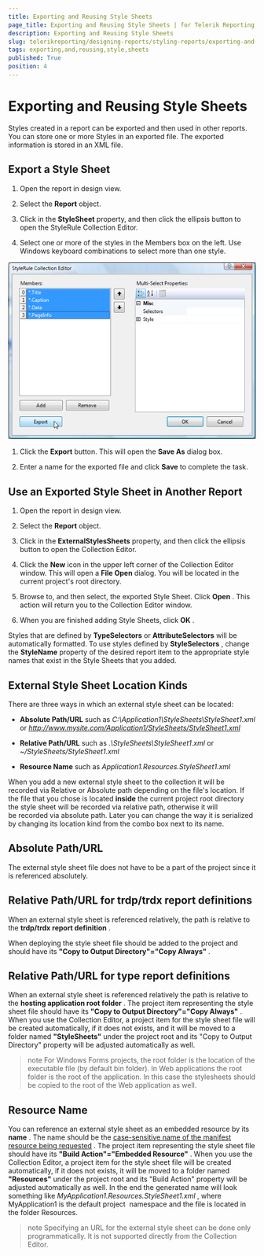 ```yaml
---
title: Exporting and Reusing Style Sheets
page_title: Exporting and Reusing Style Sheets | for Telerik Reporting Documentation
description: Exporting and Reusing Style Sheets
slug: telerikreporting/designing-reports/styling-reports/exporting-and-reusing-style-sheets
tags: exporting,and,reusing,style,sheets
published: True
position: 4
---
```


# Exporting and Reusing Style Sheets



Styles created in a report can be exported and then used in other reports. You can store one or more Styles in an exported file. The exported information is stored in an XML file.

## Export a Style Sheet

1. Open the report in design view.

1. Select the __Report__  object.

1. Click in the __StyleSheet__  property, and then click the ellipsis button to open the StyleRule Collection Editor.

1. Select one or more of the styles in the Members box on the left. Use Windows keyboard combinations to select more than one style.  

  ![](images/ReportStyleExport.png)

1. Click the __Export__  button. This will open the __Save As__  dialog box.

1. Enter a name for the exported file and click __Save__  to complete the task.

## Use an Exported Style Sheet in Another Report

1. Open the report in design view.

1. Select the __Report__  object.

1. Click in the __ExternalStylesSheets__  property, and then click the ellipsis button to open the Collection Editor.

1. Click the __New__  icon in the upper left corner of the Collection Editor window. This will open a __File Open__  dialog. You will be located in the current project's root directory.

1. Browse to, and then select, the exported Style Sheet. Click __Open__  . This action will return you to the Collection Editor window.

1. When you are finished adding Style Sheets, click __OK__  .

Styles that are defined by __TypeSelectors__  or __AttributeSelectors__  will be automatically formatted. To use styles defined by __StyleSelectors__ , change the __StyleName__  property of the desired report item to the appropriate style names that exist in the Style Sheets that you added.         

## External Style Sheet Location Kinds

There are three ways in which an external style sheet can be located:

*  __Absolute Path/URL__  such as *C:\Application1\StyleSheets\StyleSheet1.xml*  or *http://www.mysite.com/Application1/StyleSheets/StyleSheet1.xml*  

*  __Relative Path/URL__  such as *.\StyleSheets\StyleSheet1.xml*  or *~/StyleSheets/StyleSheet1.xml*  

*  __Resource Name__  such as *Application1.Resources.StyleSheet1.xml*  

When you add a new external style sheet to the collection it will be recorded via Relative or Absolute path depending on the file's location. If the file that you chose is located __inside__  the current project root directory the style sheet will be recorded via relative path, otherwise it will be recorded via absolute path. Later you can change the way it is serialized by changing its location kind from the combo box next to its name.         

## Absolute Path/URL

The external style sheet file does not have to be a part of the project since it is referenced absolutely.

## Relative Path/URL for trdp/trdx report definitions

When an external style sheet is referenced relatively, the path is relative to the           __trdp/trdx report definition__ .         

When deploying the style sheet file should be added to the project and           should have its __"Copy to Output Directory"="Copy Always"__ .         

## Relative Path/URL for type report definitions

When an external style sheet is referenced relatively the path is relative to the           __hosting application root folder__ . The project item representing the style sheet file           should have its __"Copy to Output Directory"="Copy Always"__ . When you use           the Collection Editor, a project item for the style sheet file will be created automatically, if           it does not exists, and it will be moved to a folder named __"StyleSheets"__            under the project root and its "Copy to Output Directory" property will be adjusted automatically as well.         

>note For Windows Forms projects, the root folder is the location of the executable file (by default bin folder).             In Web applications the root folder is the root of the application. In this case the stylesheets should be copied to the root of the Web application as well.           


## Resource Name

You can reference an external style sheet as an embedded resource by its __name__ .           The name should be the  [case-sensitive name of the manifest resource being requested](http://msdn.microsoft.com/en-us/library/xc4235zt(VS.80).aspx) .           The project item representing the style sheet file should have its __"Build Action"="Embedded Resource"__ .           When you use the Collection Editor, a project item for the style sheet file will be created automatically, if it does           not exists, it will be moved to a folder named __"Resources"__  under the project root and its           "Build Action" property will be adjusted automatically as well. In the end the generated name will look something like           *MyApplication1.Resources.StyleSheet1.xml* , where MyApplication1 is the default project            namespace and the file is located in the folder Resources.         

>note Specifying an URL for the external style sheet can be done only programmatically. It is not supported directly from the Collection Editor.

